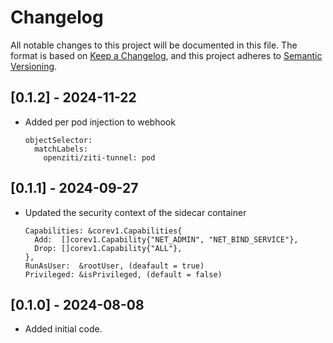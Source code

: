 # Changelog

All notable changes to this project will be documented in this file. The format is based on [Keep a Changelog](https://keepachangelog.com/en/1.0.0/), and this project adheres to [Semantic Versioning](https://semver.org/spec/v2.0.0.html).


## [0.1.2] - 2024-11-22

- Added per pod injection to webhook

  ```shell
  objectSelector:
    matchLabels:
      openziti/ziti-tunnel: pod
  ```

## [0.1.1] - 2024-09-27

- Updated the security context of the sidecar container

  ```shell
  Capabilities: &corev1.Capabilities{
    Add:  []corev1.Capability{"NET_ADMIN", "NET_BIND_SERVICE"},
    Drop: []corev1.Capability{"ALL"},
  },
  RunAsUser:  &rootUser, (deafault = true)
  Privileged: &isPrivileged, (default = false)
  ```

## [0.1.0] - 2024-08-08

- Added initial code.


